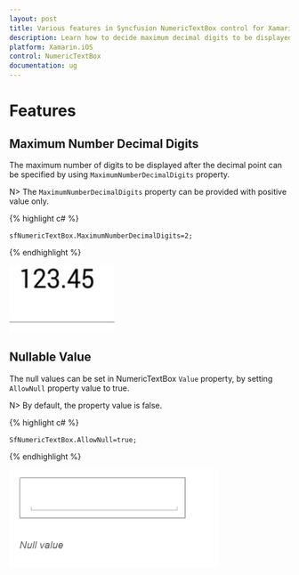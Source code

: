 ```yaml
---
layout: post
title: Various features in Syncfusion NumericTextBox control for Xamarin.iOS
description: Learn how to decide maximum decimal digits to be displayed and nullable value support in NumericTextBox.
platform: Xamarin.iOS
control: NumericTextBox
documentation: ug
---
```

# Features

## Maximum Number Decimal Digits

The maximum number of digits to be displayed after the decimal point can be specified by using `MaximumNumberDecimalDigits` property. 

N> The `MaximumNumberDecimalDigits` property can be provided with positive value only.

{% highlight c# %}

	sfNumericTextBox.MaximumNumberDecimalDigits=2;
  
{% endhighlight %}

![](images/MaximumNumberDecimalDigits.png)

## Nullable Value

The null values can be set in NumericTextBox `Value` property, by setting `AllowNull` property value to true.

N> By default, the property value is false.

{% highlight c# %}

	SfNumericTextBox.AllowNull=true;

{% endhighlight %}

![](images/AllowNull.png)

